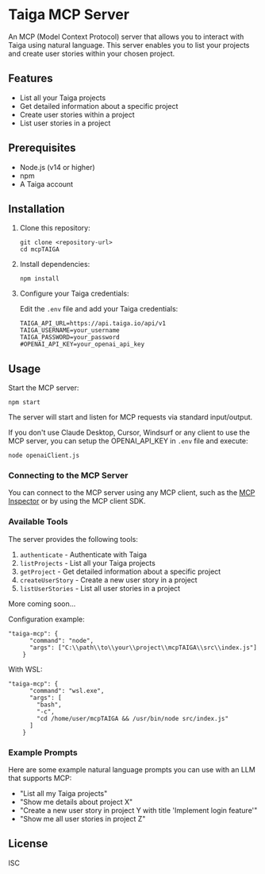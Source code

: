 # Taiga MCP Server

An MCP (Model Context Protocol) server that allows you to interact with Taiga using natural language. This server enables you to list your projects and create user stories within your chosen project.

## Features

- List all your Taiga projects
- Get detailed information about a specific project
- Create user stories within a project
- List user stories in a project

## Prerequisites

- Node.js (v14 or higher)
- npm
- A Taiga account

## Installation

1. Clone this repository:
   ```
   git clone <repository-url>
   cd mcpTAIGA
   ```

2. Install dependencies:
   ```
   npm install
   ```

3. Configure your Taiga credentials:
   
   Edit the `.env` file and add your Taiga credentials:
   ```
   TAIGA_API_URL=https://api.taiga.io/api/v1
   TAIGA_USERNAME=your_username
   TAIGA_PASSWORD=your_password
   #OPENAI_API_KEY=your_openai_api_key
   ```

## Usage

Start the MCP server:

```
npm start
```

The server will start and listen for MCP requests via standard input/output.

If you don't use Claude Desktop, Cursor, Windsurf or any client to use the MCP server, you can setup the OPENAI_API_KEY in `.env` file and execute:

```
node openaiClient.js
```

### Connecting to the MCP Server

You can connect to the MCP server using any MCP client, such as the [MCP Inspector](https://github.com/modelcontextprotocol/inspector) or by using the MCP client SDK.

### Available Tools

The server provides the following tools:

1. `authenticate` - Authenticate with Taiga
2. `listProjects` - List all your Taiga projects
3. `getProject` - Get detailed information about a specific project
4. `createUserStory` - Create a new user story in a project
5. `listUserStories` - List all user stories in a project

More coming soon...

Configuration example:

```
"taiga-mcp": {
      "command": "node",
      "args": ["C:\\path\\to\\your\\project\\mcpTAIGA\\src\\index.js"]
    }
```

With WSL:

```
"taiga-mcp": {
      "command": "wsl.exe",
      "args": [
        "bash",
        "-c",
        "cd /home/user/mcpTAIGA && /usr/bin/node src/index.js"
      ]
    }
```

### Example Prompts

Here are some example natural language prompts you can use with an LLM that supports MCP:

- "List all my Taiga projects"
- "Show me details about project X"
- "Create a new user story in project Y with title 'Implement login feature'"
- "Show me all user stories in project Z"

## License

ISC
